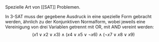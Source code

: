 Spezielle Art von [[SAT]] Problemen.

In 3-SAT muss der gegebene Ausdruck in eine spezielle Form gebracht werden, ähnlich zu der Konjunktiven Normalform, wobei jeweils eine Vereinigung von drei Variablen getrennt mit OR, mit AND vereint werden:
$$
(x1∨x2∨x3)∧
(x4∨x5∨¬x6)∧
(¬x7∨x8∨x9)
$$